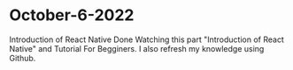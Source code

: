 # October-6-2022
Introduction of React Native
Done Watching this part "Introduction of React Native" and Tutorial For Begginers. I also refresh my knowledge using Github.


